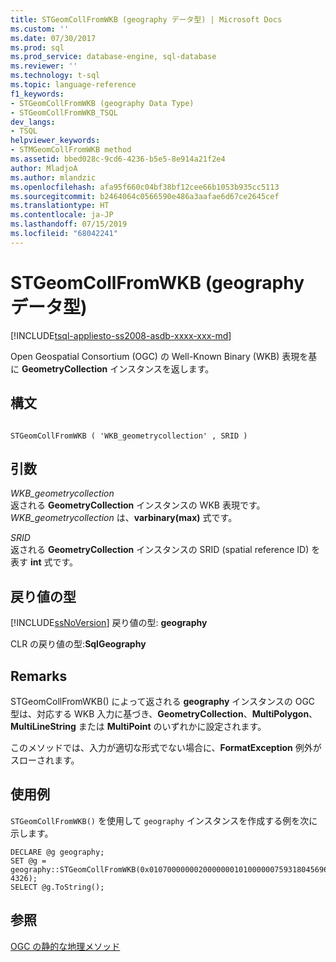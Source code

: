 ```yaml
---
title: STGeomCollFromWKB (geography データ型) | Microsoft Docs
ms.custom: ''
ms.date: 07/30/2017
ms.prod: sql
ms.prod_service: database-engine, sql-database
ms.reviewer: ''
ms.technology: t-sql
ms.topic: language-reference
f1_keywords:
- STGeomCollFromWKB (geography Data Type)
- STGeomCollFromWKB_TSQL
dev_langs:
- TSQL
helpviewer_keywords:
- STMGeomCollFromWKB method
ms.assetid: bbed028c-9cd6-4236-b5e5-8e914a21f2e4
author: MladjoA
ms.author: mlandzic
ms.openlocfilehash: afa95f660c04bf38bf12cee66b1053b935cc5113
ms.sourcegitcommit: b2464064c0566590e486a3aafae6d67ce2645cef
ms.translationtype: HT
ms.contentlocale: ja-JP
ms.lasthandoff: 07/15/2019
ms.locfileid: "68042241"
---
```

# <a name="stgeomcollfromwkb-geography-data-type"></a>STGeomCollFromWKB (geography データ型)
[!INCLUDE[tsql-appliesto-ss2008-asdb-xxxx-xxx-md](../../includes/tsql-appliesto-ss2008-asdb-xxxx-xxx-md.md)]

Open Geospatial Consortium (OGC) の Well-Known Binary (WKB) 表現を基に **GeometryCollection** インスタンスを返します。
  
## <a name="syntax"></a>構文  
  
```  
  
STGeomCollFromWKB ( 'WKB_geometrycollection' , SRID )  
```  
  
## <a name="arguments"></a>引数  
 *WKB_geometrycollection*  
 返される **GeometryCollection** インスタンスの WKB 表現です。 *WKB_geometrycollection* は、**varbinary(max)** 式です。  
  
 *SRID*  
 返される **GeometryCollection** インスタンスの SRID (spatial reference ID) を表す **int** 式です。  
  
## <a name="return-types"></a>戻り値の型  
 [!INCLUDE[ssNoVersion](../../includes/ssnoversion-md.md)] 戻り値の型: **geography**  
  
 CLR の戻り値の型:**SqlGeography**  
  
## <a name="remarks"></a>Remarks  
 STGeomCollFromWKB() によって返される **geography** インスタンスの OGC 型は、対応する WKB 入力に基づき、**GeometryCollection**、**MultiPolygon**、**MultiLineString** または **MultiPoint** のいずれかに設定されます。  
  
 このメソッドでは、入力が適切な形式でない場合に、**FormatException** 例外がスローされます。  
  
## <a name="examples"></a>使用例  
 `STGeomCollFromWKB()` を使用して `geography` インスタンスを作成する例を次に示します。  
  
```  
DECLARE @g geography;  
SET @g = geography::STGeomCollFromWKB(0x01070000000200000001010000007593180456965EC017D9CEF753D34740010200000002000000D7A3703D0A975EC08716D9CEF7D34740CBA145B6F3955EC08716D9CEF7D34740, 4326);  
SELECT @g.ToString();  
```  
  
## <a name="see-also"></a>参照  
 [OGC の静的な地理メソッド](../../t-sql/spatial-geography/ogc-static-geography-methods.md)  
  
  
